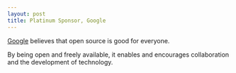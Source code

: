 ```yaml
---
layout: post
title: Platinum Sponsor, Google
---
```


[Google](https://opensource.google/) believes that open source is good for everyone.

By being open and freely available, it enables and encourages collaboration and the development of technology.
